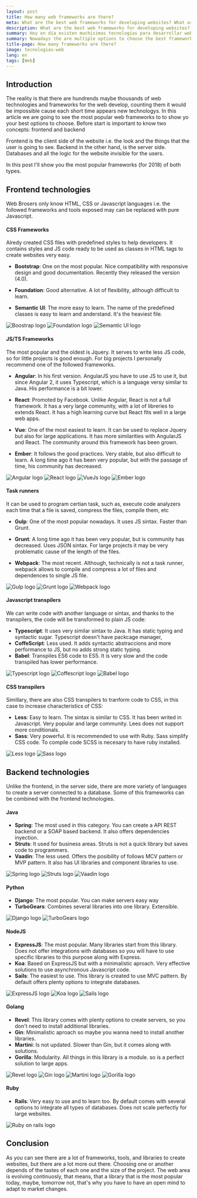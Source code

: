 ```yaml
---
layout: post
title: How many web frameworks are there? 
meta: What are the best web frameworks for developing websites? What are the most popular nowadays?
description: What are the best web frameworks for developing websites? What are the most popular nowadays?
summary: Hoy en día existen muchísimas tecnologías para desarrollar web. En este artículo voy a motrar cuáles son los frameworks más interesantes y populares para del desarrollo web en el año 2018.
summary: Nowadays the are multiple options to choose the best framework to develop web pages. In this post I'll guide you through the best technologies and frameworks for the year 2018.
title-page: How many frameworks are there?
image: tecnologias-web
lang: en
tags: [Web] 
---
```


## Introduction

The reality is that there are hundrends maybe thousands of web technologies and frameworks for the web develop, counting them it would be impossible cause each short time
appears new technologys. In this article we are going to see the most popular web frameworks to to show yo your best options to choose. Before start is important to
know two concepts: frontend and backend

Frontend is the client side of the website i.e. the look and the things that the user is going to see.
Backend in the other hand, is the server side. Databases and all the logic for the website invisible for the users.

In this post I'll show you the most popular frameworks (for 2018) of both types.

## Frontend technologies

Web Brosers only know HTML, CSS or Javascript languages i.e. the followed frameworks and tools exposed may can be replaced with pure Javascript.  

#### CSS Frameworks 

Alredy created CSS files with predefined styles to help developers. It contains styles and JS code ready to be used as classes in HTML tags to create websites very easy.

- **Bootstrap**: One on the most popular. Nice compatibility with responsive design and good documentation. Recently they released the version (4.0).

- **Foundation**: Good alternative. A lot of flexibility, although difficult to learn.

- **Semantic UI**: The more easy to learn. The name of the predefined classes is easy to learn and anderstand. It's the heaviest file. 

 <img src="https://i.imgur.com/yKVqvjs.png" class="responsive-img img-100" alt="Boostrap logo"> 
 <img src="https://i.imgur.com/b6c2NbQ.png" class="responsive-img img-100" alt="Foundation logo"> 
 <img src="https://i.imgur.com/RKU8hFE.png" class="responsive-img img-100" alt="Semantic UI logo"> 


#### JS/TS Frameworks 

The most popular and the oldest is Jquery. It serves to write less JS code, so for little projects is good enough. For big projects I personally recommend one 
of the followed frameworks.

- **Angular**: In his first version. AngularJS you have to use JS to use it, but since Angular 2, it uses Typescript, which is a language versy similar to Java.
His performance is a bit lower.

- **React**: Promoted by Facebook. Unlike Angular, React is not a full framework. It has a very large community, with a lot of libreries to extends React.
It has a high learning curve but React fits well in a large web apps.

- **Vue**: One of the most easiest to learn. It can be used to replace Jquery but also for large applications. It has more similarities with AngularJS and React.
The community around this framework has been grown.

- **Ember**: It follows the good practices. Very stable, but also difficult to learn. A long time ago it has been very popular, but with the passage of time, his community has decreased. 

 <img src="https://i.imgur.com/Z5kpa28.png" class="responsive-img img-100" alt="Angular logo"> 
 <img src="https://i.imgur.com/F9skwZa.png" class="responsive-img img-100" alt="React logo"> 
 <img src="https://i.imgur.com/IKzWBcs.png" class="responsive-img img-100" alt="VueJs logo"> 
 <img src="https://i.imgur.com/I3nT8vz.png" class="responsive-img img-100" alt="Ember logo"> 

#### Task runners

It can be used to program certian task, such as, execute code analyzers each time that a file is saved, compress the files, compile them, etc 

- **Gulp**: One of the most popular nowadays. It uses JS sintax. Faster than Grunt. 

- **Grunt**: A long time ago it has been very popular, but is community has decreased. Uses JSON sintax. For large projects it may be very problematic cause of the length of the files.

- **Webpack**: The most recent. Although, technically is not a task runner, webpack allows to compile and compress a lot of files and dependences to single JS file.

 <img src="https://i.imgur.com/UAbMNA6.png" class="responsive-img img-100" alt="Gulp logo"> 
 <img src="https://i.imgur.com/tmynA35.png" class="responsive-img img-100" alt="Grunt logo"> 
 <img src="https://i.imgur.com/M0mO0k3.png" class="responsive-img img-100" alt="Webpack logo"> 

#### Javascript transpilers

We can write code with another language or sintax, and thanks to the transpilers, the code will be transformed to plain JS code:

- **Typescript**: It uses very similar sintax to Java. It has static typing and syntactic sugar. Typescript doesn't have packcage manager, 
- **CoffeScript**: Less used. It adds syntactic abstraccions and more performance to JS, but no adds strong static typing.
- **Babel**: Transpiles ES6 code to ES5. It is very slow and the code transpiled has lower performance. 

 <img src="https://i.imgur.com/vAt09XW.png" class="responsive-img img-100" alt="Typescript logo"> 
 <img src="https://i.imgur.com/ODoDvYK.png" class="responsive-img img-100" alt="Coffescript logo"> 
 <img src="https://i.imgur.com/FOUigiQ.png" class="responsive-img img-100" alt="Babel logo"> 

#### CSS transpilers

Simillary, there are also CSS transpilers to tranform code to CSS, in this case to increase characteristics of CSS:

- **Less**: Easy to learn. The sintax is similar to CSS. It has been writed in Javascript. Very popular and large community. Lees does not support more conditionals.
- **Sass**: Very powerful. It is recommended to use with Ruby. Sass simplify CSS code. To compile code SCSS is necesary to have ruby installed. 

 <img src="https://i.imgur.com/PnuHOJR.png" class="responsive-img img-100" alt="Less logo"> 
 <img src="https://i.imgur.com/b9eBxhs.png" class="responsive-img img-100" alt="Sass logo"> 

## Backend technologies

Unlike the frontend, in the server side, there are more variety of languages to create a server connected to a database. Some of this frameworks can be combined with the frontend technologies.

#### Java

- **Spring**: The most used in this category. You can create a API REST backend or a SOAP based backend. It also offers dependencies inyection.
- **Struts**: It used for business areas. Struts is not a quick library but saves code to programmers.
- **Vaadin**: The less used. Offers the posibility of follows MCV pattern or MVP pattern. It also has UI libraries and component libraries to use.  

 <img src="https://i.imgur.com/QHT6FzK.png" class="responsive-img img-100" alt="Spring logo"> 
 <img src="https://i.imgur.com/JwVFDIk.png" class="responsive-img img-100" alt="Struts logo"> 
 <img src="https://i.imgur.com/amUB8sH.png" class="responsive-img img-100" alt="Vaadin logo"> 

#### Python

- **Django**: The most popular. You can make servers easy way
- **TurboGears**: Combines several libraries into one library. Extensible. 

 <img src="https://i.imgur.com/786krcK.png" class="responsive-img img-100" alt="Django logo"> 
 <img src="https://i.imgur.com/s61gMz1.png" class="responsive-img img-100" alt="TurboGears logo"> 

#### NodeJS

- **ExpressJS**: The most popular. Many libraries start from this library. Does not offer integrations with databases so you will have to use specific libraries to this purpose along with Express.
- **Koa**: Based on ExpressJS but with a minimalistic aproach. Very effective solutions to use asynchronous Javascript code.
- **Sails**: The easiest to use. This library is created to use MVC pattern. By default offers plenty options to integrate databases. 

 <img src="https://i.imgur.com/C8w2tHr.png" class="responsive-img img-100" alt="ExpressJS logo"> 
 <img src="https://i.imgur.com/5v42tDZ.png" class="responsive-img img-100" alt="Koa logo"> 
 <img src="https://i.imgur.com/1qnrFFI.png" class="responsive-img img-100" alt="Sails logo"> 

#### Golang

- **Revel**: This library comes with plenty options to create servers, so you don't need to install additional libraries. 
- **Gin**: Minimalistic aproach so maybe you wanna need to install another libraries.
- **Martini**: Is not updated. Slower than Gin, but it comes along with solutions. 
- **Gorilla**: Modularity. All things in this library is a module. so is a perfect solution to large apps.

 <img src="https://i.imgur.com/RUciX20.png" class="responsive-img img-100" alt="Revel logo"> 
 <img src="https://i.imgur.com/trOzzeN.png" class="responsive-img img-100" alt="Gin logo"> 
 <img src="https://i.imgur.com/yaVks0l.gif" class="responsive-img img-100" alt="Martini logo"> 
 <img src="https://i.imgur.com/b3KYKiE.png" class="responsive-img img-100" alt="Gorilla logo"> 
 
#### Ruby

- **Rails**: Very easy to use and to learn too. By default comes with several options to integrate all types of databases. Does not scale perfectly for large websites.

 <img src="https://i.imgur.com/Z7bLivl.png" class="responsive-img img-100" alt="Ruby on rails logo"> 

## Conclusion

As you can see there are a lot of frameworks, tools, and libraries to create websites, but there are a lot more out there. Choosing one or another depends of the tastes of each one and the 
size of the project. The web area is evolving continuosly, that means, that a library that is the most popular today, maybe, tomorrow not, that's why you have to have an open mind to adapt to market changes.


